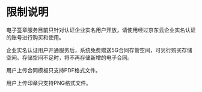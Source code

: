# 限制说明

电子签章服务目前只针对认证企业实名用户开放，请使用经过京东云企业实名认证的账号进行购买和使用。

企业实名认证用户开通服务后，系统免费赠送5G合同存管空间，可另行购买存储空间。存储空间不足时，将不再存储新增的电子合同。

用户上传合同模板只支持PDF格式文件。

用户上传印章只支持PNG格式文件。
